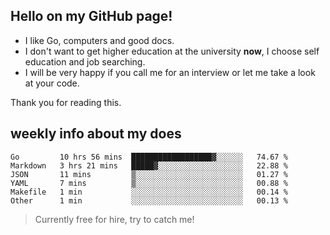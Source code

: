 ## Hello on my GitHub page!

- I like Go, computers and good docs.
- I don't want to get higher education at the university **now**, I choose self education and job searching.
- I will be very happy if you call me for an interview or let me take a look at your code.

Thank you for reading this.

## weekly info about my does
<!--START_SECTION:waka-->

```text
Go         10 hrs 56 mins  ██████████████████▓░░░░░░   74.67 %
Markdown   3 hrs 21 mins   █████▓░░░░░░░░░░░░░░░░░░░   22.88 %
JSON       11 mins         ▒░░░░░░░░░░░░░░░░░░░░░░░░   01.27 %
YAML       7 mins          ▒░░░░░░░░░░░░░░░░░░░░░░░░   00.88 %
Makefile   1 min           ░░░░░░░░░░░░░░░░░░░░░░░░░   00.14 %
Other      1 min           ░░░░░░░░░░░░░░░░░░░░░░░░░   00.13 %
```

<!--END_SECTION:waka-->

> Currently free for hire, try to catch me!
